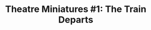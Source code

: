 ---
title: "Theatre Miniatures #1: The Train Departs"
tags: [orchestral, cd]
sectionSortOrder: 6
shortDesc: "from Adrian's score for Murder On The Orient Express"
forces: "2+p.2(ca).2.2+cb / 4.3.3.1 / timp + 2P / harp / strings min 12.10.8.6.4"
length: "3 mins 30 secs"
workNumber: "P0056"
compositionYear: "2023"
pdf: ""
hire: no
buy: ""
recording: ""
audioIndex: 116
privateAudioIndex: 116
projectColour:
layout: workDetail
permalink: false
---
